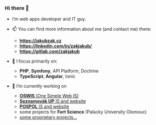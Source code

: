 ### Hi there 👋

- I’m web apps developer and IT guy. 


- 📫 You can find more information about me (and contact me) there:
  - **https://jakubzak.cz**
  - **https://linkedin.com/in/zakjakub/**
  - **https://gitlab.com/zakjakub**


- 🌱 I focus primarily on:
  - **PHP**, **Symfony**, API Platform, Doctrine
  - **TypeScript**, **Angular**, Ionic


- 🔭 I’m currently working on
  - [**OSWIS** (One Simple Web IS)](https://github.com/oswis-org)
  - [**Seznamovák UP** IS and website](https://github.com/seznamovak-up)
  - [**POSPOL** IS and website](https://github.com/pospol)
  - some projects for **Fort Science** (Palacky University Olomouc)
  - [some proprietary projects...](https://github.com/jakubzak-cz)


<!--
**zakjakub/zakjakub** is a ✨ _special_ ✨ repository because its `README.md` (this file) appears on your GitHub profile.

Here are some ideas to get you started:

- 🔭 I’m currently working on ...
- 🌱 I’m currently learning ...
- 👯 I’m looking to collaborate on ...
- 🤔 I’m looking for help with ...
- 💬 Ask me about ...
- 📫 How to reach me: ...
- 😄 Pronouns: ...
- ⚡ Fun fact: ...
-->
